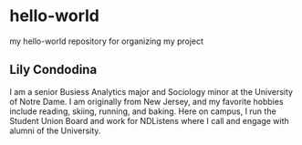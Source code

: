 # hello-world
my hello-world repository for organizing my project
## Lily Condodina
I am a senior Busiess Analytics major and Sociology minor at the University of Notre Dame. I am originally from New Jersey, and my favorite hobbies include reading, skiing, running, and baking. Here on campus, I run the Student Union Board and work for NDListens where I call and engage with alumni of the University.
